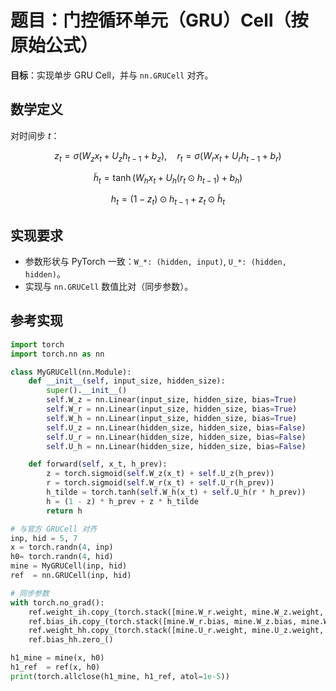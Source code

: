 # 题目：门控循环单元（GRU）Cell（按原始公式）

**目标**：实现单步 GRU Cell，并与 `nn.GRUCell` 对齐。

## 数学定义

对时间步 $t$：

$$
z_t=\sigma(W_z x_t + U_z h_{t-1} + b_z),\quad
r_t=\sigma(W_r x_t + U_r h_{t-1} + b_r)
$$

$$
\tilde{h}_t=\tanh(W_h x_t + U_h (r_t \odot h_{t-1}) + b_h)
$$

$$
h_t = (1 - z_t)\odot h_{t-1} + z_t \odot \tilde{h}_t
$$

## 实现要求

- 参数形状与 PyTorch 一致：`W_*: (hidden, input)`, `U_*: (hidden, hidden)`。
- 实现与 `nn.GRUCell` 数值比对（同步参数）。

## 参考实现

```python
import torch
import torch.nn as nn

class MyGRUCell(nn.Module):
    def __init__(self, input_size, hidden_size):
        super().__init__()
        self.W_z = nn.Linear(input_size, hidden_size, bias=True)
        self.W_r = nn.Linear(input_size, hidden_size, bias=True)
        self.W_h = nn.Linear(input_size, hidden_size, bias=True)
        self.U_z = nn.Linear(hidden_size, hidden_size, bias=False)
        self.U_r = nn.Linear(hidden_size, hidden_size, bias=False)
        self.U_h = nn.Linear(hidden_size, hidden_size, bias=False)

    def forward(self, x_t, h_prev):
        z = torch.sigmoid(self.W_z(x_t) + self.U_z(h_prev))
        r = torch.sigmoid(self.W_r(x_t) + self.U_r(h_prev))
        h_tilde = torch.tanh(self.W_h(x_t) + self.U_h(r * h_prev))
        h = (1 - z) * h_prev + z * h_tilde
        return h

# 与官方 GRUCell 对齐
inp, hid = 5, 7
x = torch.randn(4, inp)
h0= torch.randn(4, hid)
mine = MyGRUCell(inp, hid)
ref  = nn.GRUCell(inp, hid)

# 同步参数
with torch.no_grad():
    ref.weight_ih.copy_(torch.stack([mine.W_r.weight, mine.W_z.weight, mine.W_h.weight], dim=0).reshape_as(ref.weight_ih))
    ref.bias_ih.copy_(torch.stack([mine.W_r.bias, mine.W_z.bias, mine.W_h.bias], dim=0).reshape_as(ref.bias_ih))
    ref.weight_hh.copy_(torch.stack([mine.U_r.weight, mine.U_z.weight, mine.U_h.weight], dim=0).reshape_as(ref.weight_hh))
    ref.bias_hh.zero_()

h1_mine = mine(x, h0)
h1_ref  = ref(x, h0)
print(torch.allclose(h1_mine, h1_ref, atol=1e-5))
```
